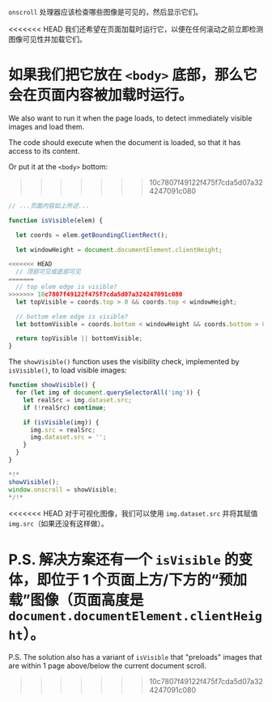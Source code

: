 `onscroll` 处理器应该检查哪些图像是可见的，然后显示它们。

<<<<<<< HEAD
我们还希望在页面加载时运行它，以便在任何滚动之前立即检测图像可见性并加载它们。

如果我们把它放在 `<body>` 底部，那么它会在页面内容被加载时运行。
=======
We also want to run it when the page loads, to detect immediately visible images and load them.

The code should execute when the document is loaded, so that it has access to its content.

Or put it at the `<body>` bottom:
>>>>>>> 10c7807f49122f475f7cda5d07a324247091c080

```js
// ...页面内容如上所述...

function isVisible(elem) {

  let coords = elem.getBoundingClientRect();

  let windowHeight = document.documentElement.clientHeight;

<<<<<<< HEAD
  // 顶部可见或底部可见
=======
  // top elem edge is visible?
>>>>>>> 10c7807f49122f475f7cda5d07a324247091c080
  let topVisible = coords.top > 0 && coords.top < windowHeight;

  // bottom elem edge is visible?
  let bottomVisible = coords.bottom < windowHeight && coords.bottom > 0;

  return topVisible || bottomVisible;
}
```

The `showVisible()` function uses the visibility check, implemented by `isVisible()`, to load visible images:

```js
function showVisible() {
  for (let img of document.querySelectorAll('img')) {
    let realSrc = img.dataset.src;
    if (!realSrc) continue;

    if (isVisible(img)) {
      img.src = realSrc;
      img.dataset.src = '';
    }
  }
}

*!*
showVisible();
window.onscroll = showVisible;
*/!*
```

<<<<<<< HEAD
对于可视化图像，我们可以使用 `img.dataset.src` 并将其赋值 `img.src`（如果还没有这样做）。

P.S. 解决方案还有一个 `isVisible` 的变体，即位于 1 个页面上方/下方的“预加载”图像（页面高度是 `document.documentElement.clientHeight`）。
=======
P.S. The solution also has a variant of `isVisible` that "preloads" images that are within 1 page above/below the current document scroll.
>>>>>>> 10c7807f49122f475f7cda5d07a324247091c080
